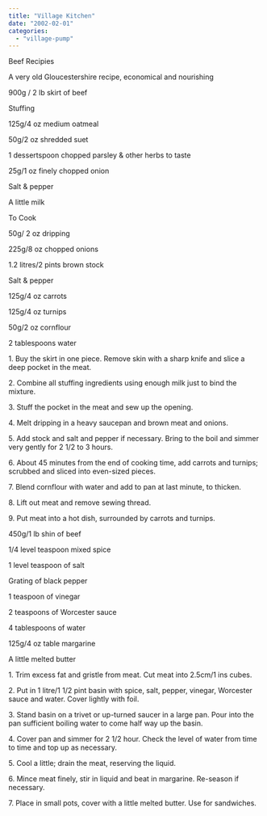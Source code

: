 ```yaml
---
title: "Village Kitchen"
date: "2002-02-01"
categories: 
  - "village-pump"
---
```


Beef Recipies

A very old Gloucestershire recipe, economical and nourishing

900g / 2 lb skirt of beef

Stuffing

125g/4 oz medium oatmeal

50g/2 oz shredded suet

1 dessertspoon chopped parsley & other herbs to taste

25g/1 oz finely chopped onion

Salt & pepper

A little milk

To Cook

50g/ 2 oz dripping

225g/8 oz chopped onions

1.2 litres/2 pints brown stock

Salt & pepper

125g/4 oz carrots

125g/4 oz turnips

50g/2 oz cornflour

2 tablespoons water

1\. Buy the skirt in one piece. Remove skin with a sharp knife and slice a deep pocket in the meat.

2\. Combine all stuffing ingredients using enough milk just to bind the mixture.

3\. Stuff the pocket in the meat and sew up the opening.

4\. Melt dripping in a heavy saucepan and brown meat and onions.

5\. Add stock and salt and pepper if necessary. Bring to the boil and simmer very gently for 2 1/2 to 3 hours.

6\. About 45 minutes from the end of cooking time, add carrots and turnips; scrubbed and sliced into even-sized pieces.

7\. Blend cornflour with water and add to pan at last minute, to thicken.

8\. Lift out meat and remove sewing thread.

9\. Put meat into a hot dish, surrounded by carrots and turnips.

450g/1 lb shin of beef

1/4 level teaspoon mixed spice

1 level teaspoon of salt

Grating of black pepper

1 teaspoon of vinegar

2 teaspoons of Worcester sauce

4 tablespoons of water

125g/4 oz table margarine

A little melted butter

1\. Trim excess fat and gristle from meat. Cut meat into 2.5cm/1 ins cubes.

2\. Put in 1 litre/1 1/2 pint basin with spice, salt, pepper, vinegar, Worcester sauce and water. Cover lightly with foil.

3\. Stand basin on a trivet or up-turned saucer in a large pan. Pour into the pan sufficient boiling water to come half way up the basin.

4\. Cover pan and simmer for 2 1/2 hour. Check the level of water from time to time and top up as necessary.

5\. Cool a little; drain the meat, reserving the liquid.

6\. Mince meat finely, stir in liquid and beat in margarine. Re-season if necessary.

7\. Place in small pots, cover with a little melted butter. Use for sandwiches.
